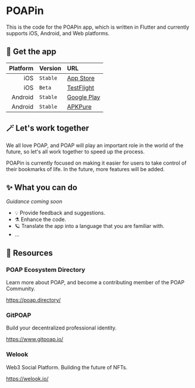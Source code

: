 # POAPin

This is the code for the POAPin app, which is written in Flutter and currently supports iOS, Android, and Web platforms.

## 💠 Get the app

| Platform      | Version   | URL   | 
| -:            | :-        | :-    |
| iOS           | `Stable`  | [App Store](https://apps.apple.com/us/app/poapin/id1607752693 "POAPin on App Store") |
| iOS           | `Beta`    | [TestFlight](https://testflight.apple.com/join/OqNzJ9UJ "POAPin on TestFlight") |
| Android       | `Stable`  | [Google Play](https://play.google.com/store/apps/details?id=in.poap "POAPin on Google Play") |
| Android       | `Stable`  | [APKPure](https://apkpure.com/poapin/in.poap "POAPin on APKPure") |

## 🪄 Let's work together

We all love POAP, and POAP will play an important role in the world of the future, so let's all work together to speed up the process.

POAPin is currently focused on making it easier for users to take control of their bookmarks of life. In the future, more features will be added.

## ✨ What you can do

*Guidance coming soon*

- 💡 Provide feedback and suggestions.
- ⚗️ Enhance the code.
- 🪐 Translate the app into a language that you are familiar with.
- ...

## 🧪 Resources

### POAP Ecosystem Directory

Learn more about POAP, and become a contributing member of the POAP Community.

https://poap.directory/

### GitPOAP

Build your decentralized professional identity.

https://www.gitpoap.io/

### Welook

Web3 Social Platform. Building the future of NFTs.

https://welook.io/